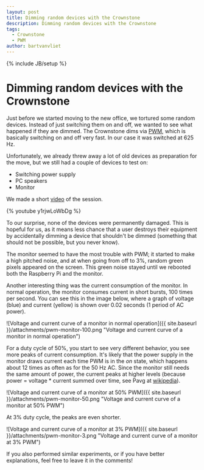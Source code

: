 ```yaml
---
layout: post
title: Dimming random devices with the Crownstone
description: Dimming random devices with the Crownstone
tags:
  - Crownstone
  - PWM
author: bartvanvliet
---
```



{% include JB/setup %}

# Dimming random devices with the Crownstone

Just before we started moving to the new office, we tortured some random devices. Instead of just switching them on and off, we wanted to see what happened if they are dimmed. The Crownstone dims via [PWM](https://www.arduino.cc/en/Tutorial/PWM), which is basically switching on and off very fast. In our case it was switched at 625 Hz.

Unfortunately, we already threw away a lot of old devices as preparation for the move, but we still had a couple of devices to test on:

* Switching power supply
* PC speakers
* Monitor

We made a short [video](https://youtu.be/y1rjwLoWbDg) of the session.

{% youtube y1rjwLoWbDg %}

To our surprise, none of the devices were permanently damaged. This is hopeful for us, as it means less chance that a user destroys their equipment by accidentally dimming a device that shouldn't be dimmed (something that should not be possible, but you never know).

The monitor seemed to have the most trouble with PWM; it started to make a high pitched noise, and at when going from off to 3%, random green pixels appeared on the screen. This green noise stayed until we rebooted both the Raspberry Pi and the monitor.

Another interesting thing was the current consumption of the monitor. In normal operation, the monitor consumes current in short bursts, 100 times per second. You can see this in the image below, where a graph of voltage (blue) and current (yellow) is shown over 0.02 seconds (1 period of AC power).

![Voltage and current curve of a monitor in normal operation]({{ site.baseurl }}/attachments/pwm-monitor-100.png "Voltage and current curve of a monitor in normal operation")

For a duty cycle of 50%, you start to see very different behavior, you see more peaks of current consumption. It's likely that the power supply in the monitor draws current each time PWM is in the *on* state, which happens about 12 times as often as for the 50 Hz AC. Since the monitor still needs the same amount of power, the current peaks at higher levels (because power = voltage \* current summed over time, see Pavg at [wikipedia](https://en.wikipedia.org/wiki/AC_power#Real_number_formulas)).

![Voltage and current curve of a monitor at 50% PWM]({{ site.baseurl }}/attachments/pwm-monitor-50.png "Voltage and current curve of a monitor at 50% PWM")

At 3% duty cycle, the peaks are even shorter.

![Voltage and current curve of a monitor at 3% PWM]({{ site.baseurl }}/attachments/pwm-monitor-3.png "Voltage and current curve of a monitor at 3% PWM")

If you also performed similar experiments, or if you have better explanations, feel free to leave it in the comments!